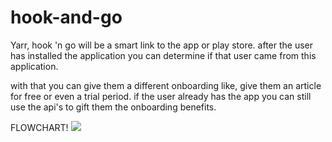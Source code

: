 # hook-and-go
Yarr, hook 'n go will be a smart link to the app or play store. 
after the user has installed the application you can determine if that user came from this application.

with that you can give them a different onboarding like, give them an article for free or even a trial period.
if the user already has the app you can still use the api's to gift them the onboarding benefits.


FLOWCHART!
[![](https://mermaid.ink/img/pako:eNptUk2PmzAQ_SsjX3phU2xD03DopXvpoVKl9lTYw6wZghWwkXF2N43y3zuGZHdVVfiA_eZ98PBZGN-SqEQ3-GfTY4jw675xsv46WHOYYbDu8AB3d19AnVt6sobA9JQQnKYEzpfGNU4tIzKve1yQh9uRzuvW0-w-ROjxia7Y-sh8ZcnaT-QS1DTu2cYeyPXoDLWLPXQ-gMFxQrt3TJZypam6o2h6iD29wvCIM9O8W4Pz8BqjzBunVzst6zklIRfDCaKHFiMmGizWx5kC7hkEdC18-8EaejXUqg7U2kAmJhrHBQ42DXiCOfpAHP7N_lWGT3nRwPrv2dZ1fuKBJH9tSteJxMgccRiWGpcMqZwZbEyjeh0tarv0Bf9pwATCyCEeT0uILMXi0eBfQJYwJuLe__utH8FOMCKLJZfi2tk1EJu79z9AZGKkMKJt-d6cWR4awRFGakTFry2GQyMad-E5PEb_8-SMqGI4UiaCP-772-Y4cfV0b3EfcBRVh1xSJrgkbvP7eiuXy5mJCd1v78cbkbeiOosXUSklN3mpS6nKrVaFUpk4iaosN3lR6q3K853abnVRXDLxZxHINzsly-KzLHZbWRT6U3n5CyN2_BY?type=png)](https://mermaid.live/edit#pako:eNptUk2PmzAQ_SsjX3phU2xD03DopXvpoVKl9lTYw6wZghWwkXF2N43y3zuGZHdVVfiA_eZ98PBZGN-SqEQ3-GfTY4jw675xsv46WHOYYbDu8AB3d19AnVt6sobA9JQQnKYEzpfGNU4tIzKve1yQh9uRzuvW0-w-ROjxia7Y-sh8ZcnaT-QS1DTu2cYeyPXoDLWLPXQ-gMFxQrt3TJZypam6o2h6iD29wvCIM9O8W4Pz8BqjzBunVzst6zklIRfDCaKHFiMmGizWx5kC7hkEdC18-8EaejXUqg7U2kAmJhrHBQ42DXiCOfpAHP7N_lWGT3nRwPrv2dZ1fuKBJH9tSteJxMgccRiWGpcMqZwZbEyjeh0tarv0Bf9pwATCyCEeT0uILMXi0eBfQJYwJuLe__utH8FOMCKLJZfi2tk1EJu79z9AZGKkMKJt-d6cWR4awRFGakTFry2GQyMad-E5PEb_8-SMqGI4UiaCP-772-Y4cfV0b3EfcBRVh1xSJrgkbvP7eiuXy5mJCd1v78cbkbeiOosXUSklN3mpS6nKrVaFUpk4iaosN3lR6q3K853abnVRXDLxZxHINzsly-KzLHZbWRT6U3n5CyN2_BY)
